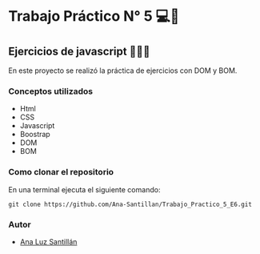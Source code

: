 # Trabajo Práctico N° 5 💻💜
## Ejercicios de javascript 👩🏻‍💻

En este proyecto se realizó la práctica de ejercicios con DOM y BOM.

### Conceptos utilizados
- Html
- CSS
- Javascript
- Boostrap
- DOM
- BOM

### Como clonar el repositorio

En una terminal ejecuta el siguiente comando:

```
git clone https://github.com/Ana-Santillan/Trabajo_Practico_5_E6.git
```

### Autor 

- [Ana Luz Santillán](https://www.linkedin.com/in/ana-luz-santillán)